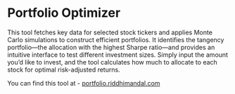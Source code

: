 ﻿# Portfolio Optimizer

This tool fetches key data for selected stock tickers and applies Monte Carlo simulations to construct efficient portfolios. It identifies the tangency portfolio—the allocation with the highest Sharpe ratio—and provides an intuitive interface to test different investment sizes. Simply input the amount you’d like to invest, and the tool calculates how much to allocate to each stock for optimal risk-adjusted returns.

You can find this tool at - [portfolio.riddhimandal.com](https://portfolio.riddhimandal.com)


